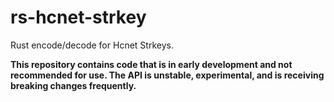 # rs-hcnet-strkey
Rust encode/decode for Hcnet Strkeys.

**This repository contains code that is in early development and not recommended for use. The API is unstable, experimental, and is receiving breaking changes frequently.**
